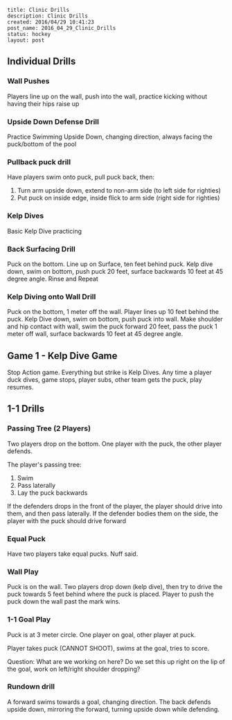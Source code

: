 ```
title: Clinic Drills
description: Clinic Drills
created: 2016/04/29 10:41:23
post_name: 2016_04_29_Clinic_Drills
status: hockey
layout: post
```

## Individual Drills

### Wall Pushes

Players line up on the wall, push into the wall, practice kicking without having their hips raise up

### Upside Down Defense Drill

Practice Swimming Upside Down, changing direction, always facing the puck/bottom of the pool

### Pullback puck drill

Have players swim onto puck, pull puck back, then:

1. Turn arm upside down, extend to non-arm side (to left side for righties)
2. Put puck on inside edge, inside flick to arm side (right side for righties)

### Kelp Dives

Basic Kelp Dive practicing

### Back Surfacing Drill

Puck on the bottom. Line up on Surface, ten feet behind puck. Kelp dive down, swim on bottom, push puck 20 feet, surface backwards 10 feet at 45 degree angle. Rinse and Repeat

### Kelp Diving onto Wall Drill

Puck on the bottom, 1 meter off the wall. Player lines up 10 feet behind the puck. Kelp Dive down, swim on bottom, push puck into wall. Make shoulder and hip contact with wall, swim the puck forward 20 feet, pass the puck 1 meter off wall, surface backwards 10 feet at 45 degree angle.

## Game 1 - Kelp Dive Game

Stop Action game. Everything but strike is Kelp Dives. Any time a player duck dives, game stops, player subs, other team gets the puck, play resumes.

## 1-1 Drills

### Passing Tree (2 Players)

Two players drop on the bottom. One player with the puck, the other player defends.

The player's passing tree:

1) Swim
2) Pass laterally
3) Lay the puck backwards

If the defenders drops in the front of the player, the player should drive into them, and then pass laterally. If the defender bodies them on the side, the player with the puck should drive forward

### Equal Puck

Have two players take equal pucks. Nuff said.

### Wall Play

Puck is on the wall. Two players drop down (kelp dive), then try to drive the puck towards 5 feet behind where the puck is placed. Player to push the puck down the wall past the mark wins.

### 1-1 Goal Play

Puck is at 3 meter circle. One player on goal, other player at puck.

Player takes puck (CANNOT SHOOT), swims at the goal, tries to score.

Question: What are we working on here? Do we set this up right on the lip of the goal, work on left/right shoulder dropping?

### Rundown drill

A forward swims towards a goal, changing direction. The back defends upside down, mirroring the forward, turning upside down while defending.

